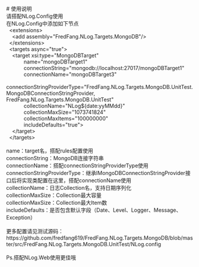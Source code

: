 ﻿<p>
	# 使用说明<br />
请搭配NLog.Config使用<br />
在NLog.Config中添加如下节点<br />
&nbsp; &lt;extensions&gt;<br />
&nbsp; &nbsp; &lt;add assembly="FredFang.NLog.Targets.MongoDB"/&gt;<br />
&nbsp; &lt;/extensions&gt;<br />
&nbsp; &lt;targets async="true"&gt;<br />
&nbsp; &nbsp; &lt;target xsi:type="MongoDBTarget"<br />
&nbsp; &nbsp; &nbsp; &nbsp; &nbsp; &nbsp; name="mongoDBTarget1"<br />
&nbsp; &nbsp; &nbsp; &nbsp; &nbsp; &nbsp; connectionString="mongodb://localhost:27017/mongoDBTarget1"<br />
&nbsp; &nbsp; &nbsp; &nbsp; &nbsp; &nbsp; connectionName="mongoDBTarget3"<br />
&nbsp; &nbsp; &nbsp; &nbsp; &nbsp; &nbsp; connectionStringProviderType="FredFang.NLog.Targets.MongoDB.UnitTest.MongoDBConnectionStringProvider, FredFang.NLog.Targets.MongoDB.UnitTest"<br />
&nbsp; &nbsp; &nbsp; &nbsp; &nbsp; &nbsp; collectionName="NLog${date:yyMMdd}"<br />
&nbsp; &nbsp; &nbsp; &nbsp; &nbsp; &nbsp; collectionMaxSize="1073741824"<br />
&nbsp; &nbsp; &nbsp; &nbsp; &nbsp; &nbsp; collectionMaxItems="100000000"<br />
&nbsp; &nbsp; &nbsp; &nbsp; &nbsp; &nbsp; includeDefaults="true"&gt;<br />
&nbsp; &nbsp; &lt;/target&gt;<br />
&nbsp; &lt;/targets&gt;<br />
<br />
name：target名，搭配rules配置使用<br />
connectionString：MongoDB连接字符串<br />
connectionName：搭配connectionStringProviderType使用<br />
connectionStringProviderType：继承IMongoDBConnectionStringProvider接口后将实现类配置在这里，搭配connectionName使用<br />
collectionName：日志Collection名，支持日期序列化<br />
collectionMaxSize：Collection最大容量<br />
collectionMaxSize：Collection最大Item数<br />
includeDefaults：是否包含默认字段（Date、Level、Logger、Message、Exception）<br />
<br />
更多配置请见测试源码：https://github.com/fredfang619/FredFang.NLog.Targets.MongoDB/blob/master/src/FredFang.NLog.Targets.MongoDB.UnitTest/NLog.config<br />
<br />
Ps.搭配NLog.Web使用更佳哦<br />
	<div>
		<br />
	</div>
</p>
<p>
	<br />
</p>